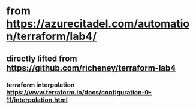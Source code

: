 # from https://azurecitadel.com/automation/terraform/lab4/
## directly lifted from https://github.com/richeney/terraform-lab4
### terraform interpolation https://www.terraform.io/docs/configuration-0-11/interpolation.html
